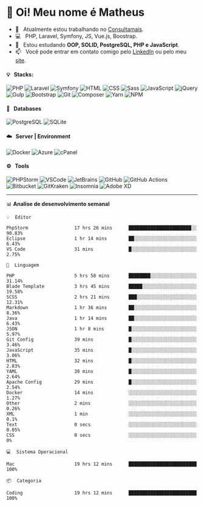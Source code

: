 # 👋 Oi! Meu nome é Matheus

- 🔭 &nbsp; Atualmente estou trabalhando no [Consultamais](https://consultamais.com.br/).
- 💻 &nbsp; PHP, Laravel, Symfony, JS, Vue.js, Boostrap.
- 🌱 &nbsp; Estou estudando **OOP, SOLID, PostgreSQL, PHP e JavaScript**.
- 📫 &nbsp; Você pode entrar em contato comigo pelo [LinkedIn](https://www.linkedin.com/in/matheuscamargoxavier/) ou pelo meu [site](https://matheuscamargo.co).

#### 💡 &nbsp; Stacks:
![PHP](https://img.shields.io/badge/-PHP-777BB4?&logo=php&logoColor=FFFFFF)
![Laravel](https://img.shields.io/badge/-Laravel-FF2D20?&logo=laravel&logoColor=FFFFFF)
![Symfony](https://img.shields.io/badge/-Symfony-000000?&logo=symfony&logoColor=FFFFFF)
![HTML](https://img.shields.io/badge/-HTML-E34F26?&logo=html5&logoColor=FFFFFF)
![CSS](https://img.shields.io/badge/-CSS-1572B6?&logo=css3&logoColor=FFFFFF)
![Sass](https://img.shields.io/badge/-Sass-CC6699?&logo=sass&logoColor=FFFFFF)
![JavaScript](https://img.shields.io/badge/-JavaScript-F7DF1E?&logo=javascript&logoColor=FFFFFF)
![jQuery](https://img.shields.io/badge/-jQuery-0769AD?&logo=jquery&logoColor=FFFFFF)
![Gulp](https://img.shields.io/badge/-Gulp-CF4647?&logo=gulp&logoColor=FFFFFF)
![Bootstrap](https://img.shields.io/badge/-Bootstrap-7952B3?&logo=bootstrap&logoColor=FFFFFF)
![Git](https://img.shields.io/badge/-Git-F05032?&logo=git&logoColor=FFFFFF)
![Composer](https://img.shields.io/badge/-Composer-885630?&logo=composer&logoColor=FFFFFF)
![Yarn](https://img.shields.io/badge/-Yarn-2C8EBB?&logo=yarn&logoColor=FFFFFF)
![NPM](https://img.shields.io/badge/-npm-CB3837?&logo=npm&logoColor=FFFFFF)

#### 💾 &nbsp; Databases
![PostgreSQL](https://img.shields.io/badge/-PostgreSQL-336791?&logo=PostgreSQL&logoColor=FFFFFF)
![SQLite](https://img.shields.io/badge/-SQLite-003B57?&logo=SQLite&logoColor=FFFFFF)

#### ☁️ &nbsp; Server | Environment
![Docker](https://img.shields.io/badge/-Docker-2496ED?&logo=docker&logoColor=FFFFFF)
![Azure](https://img.shields.io/badge/-Azure-0089D6?&logo=microsoft%20azure&logoColor=FFFFFF)
![cPanel](https://img.shields.io/badge/-cPanel-FF6C2C?&logo=cpanel&logoColor=FFFFFF)

#### ⚙️ &nbsp; Tools
![PHPStorm](https://img.shields.io/badge/-PHPStorm-000000?&logo=PHPStorm&logoColor=FFFFFF)
![VSCode](https://img.shields.io/badge/-VSCode-007ACC?&logo=Visual%20Studio%20Code&logoColor=FFFFFF) 
![JetBrains](https://img.shields.io/badge/-JetBrains-000000?&logo=jetbrains&logoColor=FFFFFF) 
![GitHub](https://img.shields.io/badge/-GitHub-181717?&logo=github&logoColor=FFFFFF) 
![GitHub Actions](https://img.shields.io/badge/-GitHub%20Actions-181717?&logo=GitHub%20Actions&logoColor=FFFFFF) 
![Bitbucket](https://img.shields.io/badge/-Bitbucket-0052CC?&logo=bitbucket&logoColor=FFFFFF)
![GitKraken](https://img.shields.io/badge/-GitKraken-179287?&logo=GitKraken&logoColor=FFFFFF)
![Insomnia](https://img.shields.io/badge/-Insomnia-5849BE?&logo=Insomnia&logoColor=FFFFFF)
![Adobe XD](https://img.shields.io/badge/-Adobe%20XD-FF61F6?&logo=adobe%20xd&logoColor=FFFFFF) 
_______

📊  **Analise de desenvolvimento semanal**
```text
💡  Editor

PhpStorm                 17 hrs 26 mins      ███████████████████████░░     90.83%
Eclipse                  1 hr 14 mins        ██░░░░░░░░░░░░░░░░░░░░░░░      6.43%
VS Code                  31 mins             █░░░░░░░░░░░░░░░░░░░░░░░░      2.75%
```
```text
💬  Linguagem

PHP                      5 hrs 58 mins       ████████░░░░░░░░░░░░░░░░░     31.14%
Blade Template           3 hrs 45 mins       █████░░░░░░░░░░░░░░░░░░░░     19.58%
SCSS                     2 hrs 21 mins       ███░░░░░░░░░░░░░░░░░░░░░░     12.31%
Markdown                 1 hr 36 mins        ██░░░░░░░░░░░░░░░░░░░░░░░      8.36%
Java                     1 hr 14 mins        ██░░░░░░░░░░░░░░░░░░░░░░░      6.43%
JSON                     1 hr 8 mins         █░░░░░░░░░░░░░░░░░░░░░░░░      5.97%
Git Config               39 mins             █░░░░░░░░░░░░░░░░░░░░░░░░      3.46%
JavaScript               35 mins             █░░░░░░░░░░░░░░░░░░░░░░░░      3.06%
HTML                     32 mins             █░░░░░░░░░░░░░░░░░░░░░░░░      2.83%
YAML                     30 mins             █░░░░░░░░░░░░░░░░░░░░░░░░      2.64%
Apache Config            29 mins             █░░░░░░░░░░░░░░░░░░░░░░░░      2.54%
Docker                   14 mins             ░░░░░░░░░░░░░░░░░░░░░░░░░      1.27%
Other                    2 mins              ░░░░░░░░░░░░░░░░░░░░░░░░░      0.26%
XML                      1 min               ░░░░░░░░░░░░░░░░░░░░░░░░░       0.1%
Text                     0 secs              ░░░░░░░░░░░░░░░░░░░░░░░░░      0.05%
CSS                      0 secs              ░░░░░░░░░░░░░░░░░░░░░░░░░         0%
```
```text
💻  Sistema Operacional

Mac                      19 hrs 12 mins      █████████████████████████       100%
```
```text
📦  Categoria

Coding                   19 hrs 12 mins      █████████████████████████       100%
```
